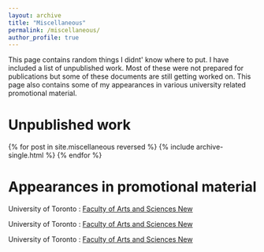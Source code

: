 ```yaml
---
layout: archive
title: "Miscellaneous"
permalink: /miscellaneous/
author_profile: true
---
```


This page contains random things I didnt' know where to put. I have included a list of unpublished work. Most of these were not prepared for publications but some of these documents are still getting worked on. This page also contains some of my appearances in various university related promotional material. 

Unpublished work
======

  {% for post in site.miscellaneous reversed %}
    {% include archive-single.html %}
  {% endfor %}

Appearances in promotional material
======

University of Toronto : [Faculty of Arts and Sciences New](https://www.artsci.utoronto.ca/news/teaching-research-geek-stuff-and-video-games-create-perfect-harmony-new-arts-science-grad)

University of Toronto : [Faculty of Arts and Sciences New](https://www.artsci.utoronto.ca/news/teaching-research-geek-stuff-and-video-games-create-perfect-harmony-new-arts-science-grad)

University of Toronto : [Faculty of Arts and Sciences New](https://www.artsci.utoronto.ca/news/teaching-research-geek-stuff-and-video-games-create-perfect-harmony-new-arts-science-grad)
